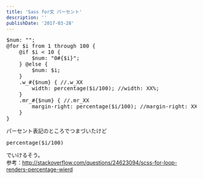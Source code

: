 ```yaml
---
title: 'Sass for文 パーセント'
description: ''
publishDate: '2017-03-28'
---
```


<pre class="brush: css; title: ; notranslate" title="">$num: "";
@for $i from 1 through 100 {
	@if $i &lt; 10 {
		$num: "0#{$i}";
	} @else {
		$num: $i;
	}
	.w_#{$num} { //.w_XX
		width: percentage($i/100); //width: XX%;
	}
	.mr_#{$num} { //.mr_XX
		margin-right: percentage($i/100); //margin-right: XX%;
	}
}
</pre>
<p>パーセント表記のところでつまづいたけど</p>
<pre class="brush: css; title: ; notranslate" title="">percentage($i/100)</pre>
<p>でいけるそう。<br>
参考：<a href="http://stackoverflow.com/questions/24623094/scss-for-loop-renders-percentage-wierd">http://stackoverflow.com/questions/24623094/scss-for-loop-renders-percentage-wierd</a></p>

